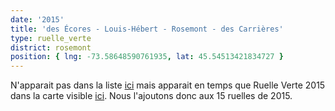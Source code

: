 ```yaml
---
date: '2015'
title: 'des Écores - Louis-Hébert - Rosemont - des Carrières'
type: ruelle_verte
district: rosemont
position: { lng: -73.58648590761935, lat: 45.54513421834727 }
---
```


N'apparait pas dans la liste [ici](http://ville.montreal.qc.ca/portal/page?_pageid=7357,77139652&_dad=portal&_schema=PORTAL&id=24592) mais apparait en temps que Ruelle Verte 2015 dans la carte visible [ici](http://ville.montreal.qc.ca/portal/page?_pageid=7357,77137603&_dad=portal&_schema=PORTAL&id=19145&ret=/pls/portal/url/page/arrond_rpp_fr/rep_annonces/rep_actualites/coll_actualites). Nous l'ajoutons donc aux 15 ruelles de 2015.
